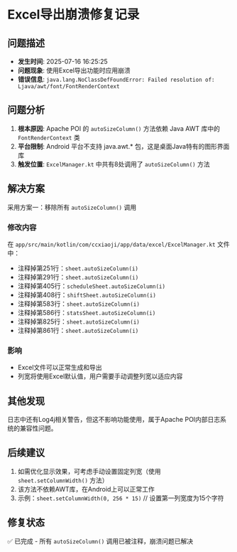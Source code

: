 # Excel导出崩溃修复记录

## 问题描述
- **发生时间**: 2025-07-16 16:25:25
- **问题现象**: 使用Excel导出功能时应用崩溃
- **错误信息**: `java.lang.NoClassDefFoundError: Failed resolution of: Ljava/awt/font/FontRenderContext`

## 问题分析
1. **根本原因**: Apache POI 的 `autoSizeColumn()` 方法依赖 Java AWT 库中的 `FontRenderContext` 类
2. **平台限制**: Android 平台不支持 java.awt.* 包，这是桌面Java特有的图形界面库
3. **触发位置**: `ExcelManager.kt` 中共有8处调用了 `autoSizeColumn()` 方法

## 解决方案
采用方案一：移除所有 `autoSizeColumn()` 调用

### 修改内容
在 `app/src/main/kotlin/com/ccxiaoji/app/data/excel/ExcelManager.kt` 文件中：
- 注释掉第251行：`sheet.autoSizeColumn(i)`
- 注释掉第291行：`sheet.autoSizeColumn(i)`
- 注释掉第405行：`scheduleSheet.autoSizeColumn(i)`
- 注释掉第408行：`shiftSheet.autoSizeColumn(i)`
- 注释掉第583行：`sheet.autoSizeColumn(i)`
- 注释掉第586行：`statsSheet.autoSizeColumn(i)`
- 注释掉第825行：`sheet.autoSizeColumn(i)`
- 注释掉第861行：`sheet.autoSizeColumn(i)`

### 影响
- Excel文件可以正常生成和导出
- 列宽将使用Excel默认值，用户需要手动调整列宽以适应内容

## 其他发现
日志中还有Log4j相关警告，但这不影响功能使用，属于Apache POI内部日志系统的兼容性问题。

## 后续建议
1. 如需优化显示效果，可考虑手动设置固定列宽（使用 `sheet.setColumnWidth()` 方法）
2. 该方法不依赖AWT库，在Android上可以正常工作
3. 示例：`sheet.setColumnWidth(0, 256 * 15)` // 设置第一列宽度为15个字符

## 修复状态
✅ 已完成 - 所有 `autoSizeColumn()` 调用已被注释，崩溃问题已解决